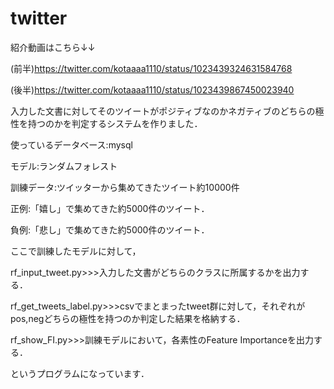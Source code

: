 # twitter

紹介動画はこちら↓↓

(前半)https://twitter.com/kotaaaa1110/status/1023439324631584768

(後半)https://twitter.com/kotaaaa1110/status/1023439867450023940

入力した文書に対してそのツイートがポジティブなのかネガティブのどちらの極性を持つのかを判定するシステムを作りました．

使っているデータベース:mysql

モデル:ランダムフォレスト

訓練データ:ツイッターから集めてきたツイート約10000件

正例:「嬉し」で集めてきた約5000件のツイート．

負例:「悲し」で集めてきた約5000件のツイート．

ここで訓練したモデルに対して，

rf_input_tweet.py>>>入力した文書がどちらのクラスに所属するかを出力する．

rf_get_tweets_label.py>>>csvでまとまったtweet群に対して，それぞれがpos,negどちらの極性を持つのか判定した結果を格納する．

rf_show_FI.py>>>訓練モデルにおいて，各素性のFeature Importanceを出力する．

というプログラムになっています．
